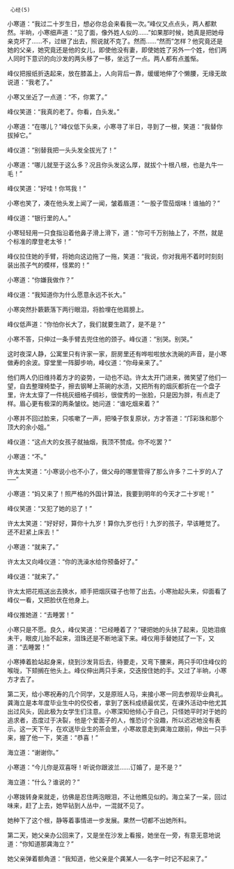      心经(5) 

   小寒道：“我过二十岁生日，想必你总会来看我一次。”峰仪又点点头，两人都默然。半晌，小寒细声道：“见了面，像外姓人似的……”如果那时候，她真是把她母亲克坏了……不，过继了出去，照说就不克了。然而……“然而”怎样？他究竟还是她的父亲，她究竟还是他的女儿，即使他没有妻，即使她姓了另外一个姓，他们两人同时下意识的向沙发的两头移了一移，坐远了一点。两人都有点羞惭。

   峰仪把报纸折迭起来，放在膝盖上，人向背后一靠，缓缓地伸了个懒腰，无缘无故说道：“我老了。”

   小寒又坐近了一点道：“不，你累了。”

   峰仪笑道：“我真的老了。你看，白头发。”

   小寒道：“在哪儿？”峰仪低下头来，小寒寻了半日，寻到了一根，笑道：“我替你拔掉它。”

   峰仪道：“别替我把一头头发全拔光了！”

   小寒道：“哪儿就至于这么多？况且你头发这么厚，就拔个十根八根，也是九牛一毛！”

   峰仪笑道：“好哇！你骂我！”

   小寒也笑了，凑在他头发上闻了一闻，皱着眉道：“一股子雪茄烟味！谁抽的？”

   峰仪道：“银行里的人。”

   小寒轻轻用一只食指沿着他鼻子滑上滑下，道：“你可千万别抽上了，不然，就是个标准的摩登老太爷！”

   峰仪拉住她的手臂，将她向这边拖了一拖，笑道：“我说，你对我用不着时时刻刻装出孩子气的模样，怪累的！”

   小寒道：“你嫌我做作？”

   峰仪道：“我知道你为什么愿意永远不长大。”

   小寒突然扑簌簌落下两行眼泪，将脸埋在他肩膀上。

   峰仪低声道：“你怕你长大了，我们就要生疏了，是不是？”

   小寒不答，只伸过一条手臂去兜住他的颈子。峰仪道：“别哭。别哭。”

   这时夜深人静，公寓里只有许家一家，厨房里还有哗啦啦放水洗碗的声音，是小寒做寿的余波。穿堂里一阵脚步响，峰仪道：“你母亲来了。”

   他们两人仍旧维持着方才的姿势，一动也不动。许太太开门进来，微笑望了他们一望，自去整理椅垫子，擦去钢琴上茶碗的水渍，又把所有的烟灰都折在一个盘子里，许太太穿了一件桃灰细格子绸衫，很俊秀的一张脸，只是因为胖，有点走了样。眉心更有极深的两条皱纹。她问道：“谁吃烟来着？”

   小寒并不回过脸来，只咳嗽了一声，把嗓子恢复原状，方才答道：“邝彩珠和那个顶大的余小姐。”

   峰仪道：“这点大的女孩子就抽烟，我顶不赞成。你不吃罢？”

   小寒道：“不。”

   许太太笑道：“小寒说小也不小了，做父母的哪里管得了那么许多？二十岁的人了──”

   小寒道：“妈又来了！照严格的外国计算法，我要到明年的今天才二十岁呢！”

   峰仪笑道：“又犯了她的忌了！”

   许太太笑道：“好好好，算你十九岁！算你九岁也行！九岁的孩子，早该睡觉了。还不赶紧上床去！”

   小寒道：“就来了。”

   许太太又向峰仪道：“你的洗澡水给你预备好了。”

   峰仪道：“就来了。”

   许太太把花瓶送出去换水，顺手把烟灰碟子也带了出去。小寒抬起头来，仰面看了峰仪一看，又把脸伏在他身上。

   峰仪推她道：“去睡罢！”

   小寒只是不愿。良久，峰仪笑道：“已经睡着了？”硬把她的头扶了起来，见她泪痕未干，眼皮儿抬不起来，泪珠还是不断地滚下来。峰仪用手替她拭了一下，又道：“去睡罢！”

   小寒捧着脸站起身来，绕到沙发背后去，待要走，又弯下腰来，两只手叩住峰仪的喉咙，下颏搁在他头上。峰仪伸出两只手来，交迭按住她的手。又过了半晌，小寒方才去了。

   第二天，给小寒祝寿的几个同学，又是原班人马，来接小寒一同去参观毕业典礼。龚海立是本年度毕业生中的佼佼者，拿到了医科成绩最优奖，在课外活动中他尤其出过风头，因此极为女学生们注意。小寒深知他倾心于自己，只怪她平时对于她的追求者，态度过于决裂，他是个爱面子的人，惟恐讨个没趣，所以迟迟地没有表示。这一天下午，在欢送毕业生的茶会里，小寒故意走到龚海立跟前，伸出一只手来，握了他一下，笑道：“恭喜！”

   海立道：“谢谢你。”

   小寒道：“今儿你是双喜呀！听说你跟波兰……订婚了，是不是？”

   海立道：“什么？谁说的？”

   小寒拨转身来就走，彷佛是忍住两泡眼泪，不让他瞧见似的。海立呆了一呆，回过味来，赶了上去，她早钻到人丛中，一混就不见了。

   她种下了这个根，静等着事情进一步发展。果然一切都不出她所料。

   第二天，她父亲办公回来了，又是坐在沙发上看报，她坐在一旁，有意无意地说道：“你知道那龚海立？”

   她父亲弹着额角道：“我知道，他父亲是个龚某人──名字一时记不起来了。”

